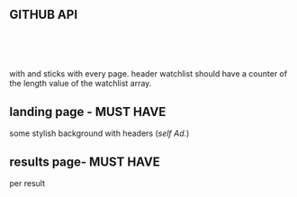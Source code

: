## GITHUB API

## <header>

with <searchbar> and <links> sticks with every page. header watchlist should have a counter of the length value of the watchlist array.

## landing page - MUST HAVE

some stylish background with headers (_self Ad._)

## results page- MUST HAVE

 <div> per result  <img> <userinfo><title><watchlistAdd> etc..
 30 results per page - {<optional - infinite scroll>}.
<sort> by...
(<optional) - AFTER>  functionality done - make an advanced search, include date published, author, organization....... will be a <dropdown> menu.

## <watchlist> - MUST HAVE -

<added> from results page array that will go in props. can <delete> from the watchlist, <addANote> / <edit>.

## <watchlist> - PRETTY NICE TO HAVE ---

get a token from users login - save it in Mock API with the current watchlist status. then when the user logs in again, his watchlist should be as it was before - pull the mock API with the token.

## auth - Nice to have

google, FB, github - (firebase // check package for specific login in react)

---

## <footer> - optional - at the end of project after everything else is functional

(will handle at the end of the projects after everything else works if there's enough time)

will be sticky some about us/ terms info could be real <Link> for <Route>

## Create Issue - Nice to have - token needed(issue to own git)

// components described in draw + first impression structure.
Here ======>
https://app.diagrams.net/#G1ZPtyPbL5tiT-h7NaEMkxE8qKsweIlMgS
